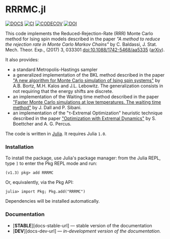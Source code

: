 # RRRMC.jl

[![DOCS][docs-img]][docs-url] [![CI][CI-img]][CI-url] [![CODECOV][codecov-img]][codecov-url] [![DOI][zenodo-img]][zenodo-url]

This code implements the Reduced-Rejection-Rate (RRR) Monte Carlo method for Ising spin models described in the paper
*"A method to reduce the rejection rate in Monte Carlo Markov Chains"* by C. Baldassi,
J. Stat. Mech. Theor. Exp., (2017) 3, 033301 [doi:10.1088/1742-5468/aa5335][RRRpaper] ([arXiv][RRRarXiv]).

It also provides:
* a standard Metropolis-Hastings sampler
* a generalized implementation of the BKL method described in the paper
  ["A new algorithm for Monte Carlo simulation of Ising spin systems"][BKLpaper] by A.B. Bortz, M.H. Kalos and J.L. Lebowitz.
  The generalization consists in not requiring that the energy shifts are discrete.
* an implementation of the Waiting time method described in the paper
  ["Faster Monte Carlo simulations at low temperatures. The waiting time method"][WTMpaper] by J. Dall and P. Sibani.
* an implementation of the "τ-Extremal Optimization" heuristic technique described in the paper
  ["Optimization with Extremal Dynamics"][EOpaper] by S. Boettcher and A. G. Percus.

The code is written in [Julia]. It requires Julia `1.0`.

### Installation

To install the package, use Julia's package manager: from the Julia REPL, type `]` to enter the Pkg REPL mode and run:

```
(v1.3) pkg> add RRRMC
```

Or, equivalently, via the Pkg API:

```
julia> import Pkg; Pkg.add("RRRMC")
```

Dependencies will be installed automatically.

### Documentation

- [**STABLE**][docs-stable-url] &mdash; stable version of the documentation
- [**DEV**][docs-dev-url] &mdash; *in-development version of the documentation.*

[Julia]: https://julialang.org
[RRRpaper]: https://doi.org/10.1088/1742-5468/aa5335
[RRRarXiv]: http://arxiv.org/abs/1608.05899
[BKLpaper]: https://doi.org/10.1016/0021-9991(75)90060-1
[WTMpaper]: https://doi.org/10.1016/S0010-4655(01)00412-X
[EOpaper]: https://doi.org/10.1103/PhysRevLett.86.5211

[docs-img]: https://img.shields.io/badge/docs-stable-blue.svg
[docs-url]: https://carlobaldassi.github.io/RRRMC.jl/stable

[CI-img]: https://github.com/carlobaldassi/RRRMC.jl/actions/workflows/ci.yml/badge.svg
[CI-url]: https://github.com/carlobaldassi/RRRMC.jl/actions/workflows/ci.yml

[codecov-img]: https://codecov.io/gh/carlobaldassi/RRRMC.jl/branch/master/graph/badge.svg
[codecov-url]: https://codecov.io/gh/carlobaldassi/RRRMC.jl

[zenodo-img]: https://zenodo.org/badge/66179142.svg
[zenodo-url]: https://zenodo.org/badge/latestdoi/66179142
